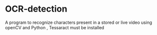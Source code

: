 # OCR-detection
A program to recognize characters present in a stored or live video using openCV and Python , Tessaract must be installed

